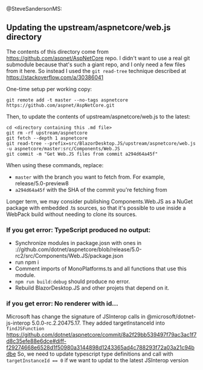 @SteveSandersonMS:

## Updating the upstream/aspnetcore/web.js directory

The contents of this directory come from https://github.com/aspnet/AspNetCore repo. 
I didn't want to use a real git submodule because that's such a giant repo,
and I only need a few files from it here. So instead I used the `git read-tree` technique described at https://stackoverflow.com/a/30386041

One-time setup per working copy:

    git remote add -t master --no-tags aspnetcore https://github.com/aspnet/AspNetCore.git

Then, to update the contents of upstream/aspnetcore/web.js to the latest:

    cd <directory containing this .md file>
    git rm -rf upstream/aspnetcore
    git fetch --depth 1 aspnetcore
    git read-tree --prefix=src/BlazorDesktop.JS/upstream/aspnetcore/web.js -u aspnetcore/master:src/Components/Web.JS
    git commit -m "Get Web.JS files from commit a294d64a45f"

When using these commands, replace:

 * `master` with the branch you want to fetch from. For example, release/5.0-preview8
 * `a294d64a45f` with the SHA of the commit you're fetching from

Longer term, we may consider publishing Components.Web.JS as a NuGet package
with embedded .ts sources, so that it's possible to use inside a WebPack build
without needing to clone its sources.

### If you get error: TypeScript produced no output: 
- Synchronize modules in package.josn with ones in ://github.com/dotnet/aspnetcore/blob/release/5.0-rc2/src/Components/Web.JS/package.json 
- run npm i
- Comment imports of MonoPlatforms.ts and all functions that use this module.
- `npm run build:debug` should produce no error. 
- Rebuild BlazorDesktop.JS and other projets that depend on it.

### if you get error: No renderer with id...
Microsoft has change the signature of JSInterop calls in @microsoft/dotnet-js-interop 5.0.0-rc.2.20475.17. 
They added targetInstanceId into `findJSFunction` https://github.com/dotnet/aspnetcore/commit/8a2f29bb539497f79ac3ac1f7d8c35efe88e6dce#diff-f29274668e6528d1f50980a3144898d1243365ad4c788293f72a03a21c94bdbe
So, we need to update typescript type definitions and call with `targetInstanceId == 0` if we want to updat to the latest JSInterop version

